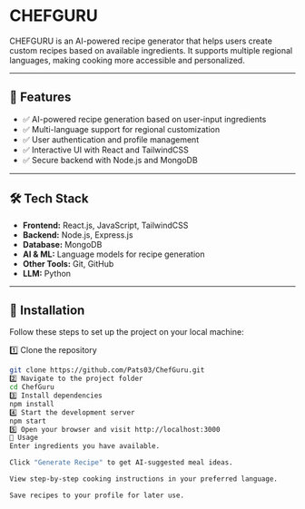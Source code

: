 # CHEFGURU

CHEFGURU is an AI-powered recipe generator that helps users create custom recipes based on available ingredients. It supports multiple regional languages, making cooking more accessible and personalized.

---

## 🌟 Features

- ✅ AI-powered recipe generation based on user-input ingredients  
- ✅ Multi-language support for regional customization  
- ✅ User authentication and profile management  
- ✅ Interactive UI with React and TailwindCSS  
- ✅ Secure backend with Node.js and MongoDB  

---

## 🛠️ Tech Stack

- **Frontend:** React.js, JavaScript, TailwindCSS  
- **Backend:** Node.js, Express.js  
- **Database:** MongoDB  
- **AI & ML:** Language models for recipe generation  
- **Other Tools:** Git, GitHub  
- **LLM:** Python  

---

## 🚀 Installation

Follow these steps to set up the project on your local machine:

1️⃣ Clone the repository  
```bash
git clone https://github.com/Pats03/ChefGuru.git
2️⃣ Navigate to the project folder
cd ChefGuru
3️⃣ Install dependencies
npm install
4️⃣ Start the development server
npm start
5️⃣ Open your browser and visit http://localhost:3000
📌 Usage
Enter ingredients you have available.

Click "Generate Recipe" to get AI-suggested meal ideas.

View step-by-step cooking instructions in your preferred language.

Save recipes to your profile for later use.



